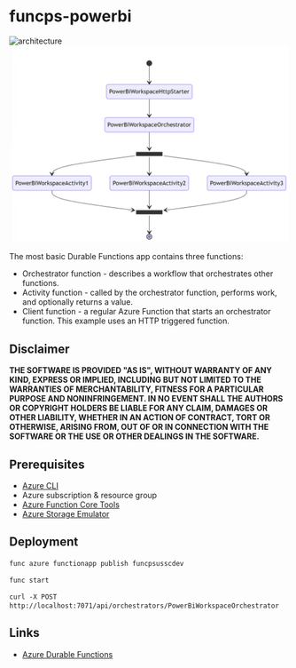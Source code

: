 # funcps-powerbi

![architecture](./.img/architecture.png)
![fan-out](./.img/fan-out.png)

The most basic Durable Functions app contains three functions:

- Orchestrator function - describes a workflow that orchestrates other functions.
- Activity function - called by the orchestrator function, performs work, and optionally returns a value.
- Client function - a regular Azure Function that starts an orchestrator function. This example uses an HTTP triggered function.

## Disclaimer

**THE SOFTWARE IS PROVIDED "AS IS", WITHOUT WARRANTY OF ANY KIND, EXPRESS OR IMPLIED, INCLUDING BUT NOT LIMITED TO THE WARRANTIES OF MERCHANTABILITY, FITNESS FOR A PARTICULAR PURPOSE AND NONINFRINGEMENT. IN NO EVENT SHALL THE AUTHORS OR COPYRIGHT HOLDERS BE LIABLE FOR ANY CLAIM, DAMAGES OR OTHER LIABILITY, WHETHER IN AN ACTION OF CONTRACT, TORT OR OTHERWISE, ARISING FROM, OUT OF OR IN CONNECTION WITH THE SOFTWARE OR THE USE OR OTHER DEALINGS IN THE SOFTWARE.**

## Prerequisites

- [Azure CLI](https://docs.microsoft.com/en-us/cli/azure/install-azure-cli)
- Azure subscription & resource group
- [Azure Function Core Tools](https://docs.microsoft.com/en-us/azure/azure-functions/functions-run-local)
- [Azure Storage Emulator](https://docs.microsoft.com/en-us/azure/storage/common/storage-use-emulator)

## Deployment

```
func azure functionapp publish funcpsusscdev
```

```
func start
```

```
curl -X POST http://localhost:7071/api/orchestrators/PowerBiWorkspaceOrchestrator
```

## Links

- [Azure Durable Functions](https://learn.microsoft.com/en-us/azure/azure-functions/durable/durable-functions-overview?tabs=powershell)
